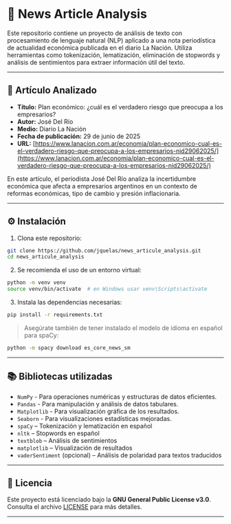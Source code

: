 # 📰 News Article Analysis

Este repositorio contiene un proyecto de análisis de texto con procesamiento de lenguaje natural (NLP) aplicado a una nota periodística de actualidad económica publicada en el diario La Nación. Utiliza herramientas como tokenización, lematización, eliminación de stopwords y análisis de sentimientos para extraer información útil del texto.

---

## 📄 Artículo Analizado

- **Título:** Plan económico: ¿cuál es el verdadero riesgo que preocupa a los empresarios?
- **Autor:** José Del Río  
- **Medio:** Diario La Nación  
- **Fecha de publicación:** 29 de junio de 2025  
- **URL:** [https://www.lanacion.com.ar/economia/plan-economico-cual-es-el-verdadero-riesgo-que-preocupa-a-los-empresarios-nid29062025/](https://www.lanacion.com.ar/economia/plan-economico-cual-es-el-verdadero-riesgo-que-preocupa-a-los-empresarios-nid29062025/)

En este artículo, el periodista José Del Río analiza la incertidumbre económica que afecta a empresarios argentinos en un contexto de reformas económicas, tipo de cambio y presión inflacionaria.

---

## ⚙️ Instalación

1. Clona este repositorio:
```bash
git clone https://github.com/jquelas/news_articule_analysis.git
cd news_articule_analysis
```

2. Se recomienda el uso de un entorno virtual:
```bash
python -m venv venv
source venv/bin/activate  # en Windows usar venv\Scripts\activate
```

3. Instala las dependencias necesarias:
```bash
pip install -r requirements.txt
```

> Asegúrate también de tener instalado el modelo de idioma en español para spaCy:
```bash
python -m spacy download es_core_news_sm
```

---

## 📚 Bibliotecas utilizadas

- `NumPy` - Para operaciones numéricas y estructuras de datos eficientes.
- `Pandas` - Para manipulación y análisis de datos tabulares.
- `Matplotlib` - Para visualización gráfica de los resultados.
- `Seaborn` - Para visualizaciones estadísticas mejoradas.
- `spaCy` – Tokenización y lematización en español
- `nltk` – Stopwords en español
- `textblob` – Análisis de sentimientos
- `matplotlib` – Visualización de resultados
- `vaderSentiment` (opcional) – Análisis de polaridad para textos traducidos

---

## 📝 Licencia

Este proyecto está licenciado bajo la **GNU General Public License v3.0**. Consulta el archivo [LICENSE](./LICENSE) para más detalles.

---